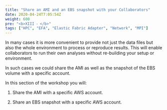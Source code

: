 ```yaml
---
title: "Share an AMI and an EBS snapshot with your Collaborators"
date: 2020-04-24T7:05:54Z
weight: 600
pre: "<b>XIII ⁃ </b>"
tags: ["HPC", "EFA", "Elastic Fabric Adapter", "Network", "MPI"]
---
```


In many cases it is more convenient to provide not just the data files but also the whole environment to process or reproduce results. This will enable collaborators to run their own analyses without re-building your setup or environment.

In such cases we could share the AMI as well as the snapshot of the EBS volume with a specific account.

In this section of the workshop you will:

1.	Share the AMI with a specific AWS account.

2.	Share an EBS snapshot with a specific AWS account.  
